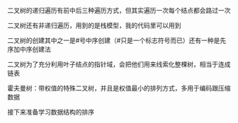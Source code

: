 二叉树的递归遍历有前中后三种遍历方式，但其实遍历一次每个结点都会路过一次

二叉树还有非递归遍历，用到的是栈模型，我的代码里可以用到

二叉树的创建其中之一是#号中序创建（#只是一个标志符号而已）还有一种是先序加中序创建法

二叉树为了充分利用叶子结点的指针域，会把他们用来线索化整棵树，相当于连成链表

霍夫曼树：带权值的特殊二叉树，并且是权值最小的排列方式，多用于编码跟压缩数据

接下来准备学习数据结构的排序
